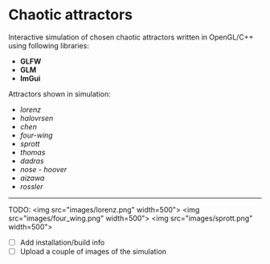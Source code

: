 # Chaotic attractors #

Interactive simulation of chosen chaotic attractors written in OpenGL/C++ using following libraries: 
* __GLFW__
* __GLM__
* __ImGui__

Attractors shown in simulation:
* _lorenz_
* _halovrsen_
* _chen_
* _four-wing_
* _sprott_
* _thomas_
* _dadras_
* _nose - hoover_
* _aizawa_
* _rossler_

------------------------------------------------------------------------------------------------
TODO:
<img src="images/lorenz.png" width=500">
<img src="images/four_wing.png" width=500">
<img src="images/sprott.png" width=500">
- [ ] Add installation/build info
- [ ] Upload a couple of images of the simulation
